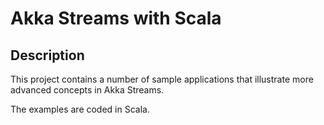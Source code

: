 # Akka Streams with Scala

## Description

This project contains a number of sample applications that illustrate more advanced concepts in Akka Streams.

The examples are coded in Scala.